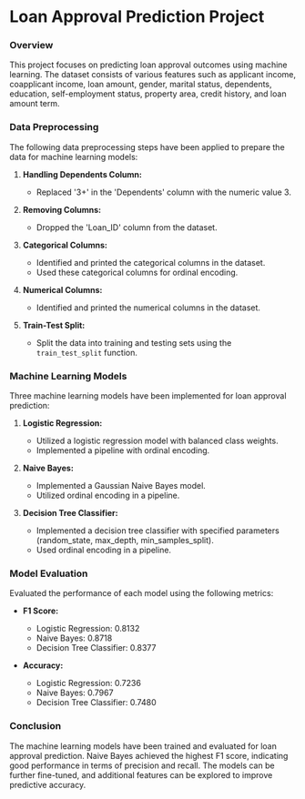 
# Loan Approval Prediction Project

### Overview

This project focuses on predicting loan approval outcomes using machine learning. The dataset consists of various features such as applicant income, coapplicant income, loan amount, gender, marital status, dependents, education, self-employment status, property area, credit history, and loan amount term.

### Data Preprocessing

The following data preprocessing steps have been applied to prepare the data for machine learning models:

1. **Handling Dependents Column:**
   - Replaced '3+' in the 'Dependents' column with the numeric value 3.

2. **Removing Columns:**
   - Dropped the 'Loan_ID' column from the dataset.

3. **Categorical Columns:**
   - Identified and printed the categorical columns in the dataset.
   - Used these categorical columns for ordinal encoding.

4. **Numerical Columns:**
   - Identified and printed the numerical columns in the dataset.

5. **Train-Test Split:**
   - Split the data into training and testing sets using the `train_test_split` function.

### Machine Learning Models

Three machine learning models have been implemented for loan approval prediction:

1. **Logistic Regression:**
   - Utilized a logistic regression model with balanced class weights.
   - Implemented a pipeline with ordinal encoding.

2. **Naive Bayes:**
   - Implemented a Gaussian Naive Bayes model.
   - Utilized ordinal encoding in a pipeline.

3. **Decision Tree Classifier:**
   - Implemented a decision tree classifier with specified parameters (random_state, max_depth, min_samples_split).
   - Used ordinal encoding in a pipeline.

### Model Evaluation

Evaluated the performance of each model using the following metrics:

- **F1 Score:**
  - Logistic Regression: 0.8132
  - Naive Bayes: 0.8718
  - Decision Tree Classifier: 0.8377

- **Accuracy:**
  - Logistic Regression: 0.7236
  - Naive Bayes: 0.7967
  - Decision Tree Classifier: 0.7480

### Conclusion

The machine learning models have been trained and evaluated for loan approval prediction. Naive Bayes achieved the highest F1 score, indicating good performance in terms of precision and recall. The models can be further fine-tuned, and additional features can be explored to improve predictive accuracy.
